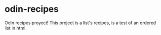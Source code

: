 # odin-recipes
Odin recipes proyect!
This project is a list's recipes, is a test of an ordered list in html.